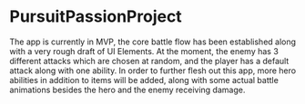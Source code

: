 # PursuitPassionProject


The app is currently in MVP, the core battle flow has been established along with a very rough draft of UI Elements.
At the moment, the enemy has 3 different attacks which are chosen at random, and the player has a default attack along with one ability.
In order to further flesh out this app, more hero abilities in addition to items will be added, along with some actual battle animations
besides the hero and the enemy receiving damage. 
